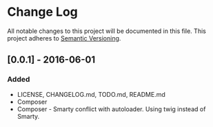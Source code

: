 # Change Log
All notable changes to this project will be documented in this file.
This project adheres to [Semantic Versioning](http://semver.org/).

## [0.0.1] - 2016-06-01
### Added
* LICENSE, CHANGELOG.md, TODO.md, README.md
* Composer
* Composer - Smarty conflict with autoloader. Using twig instead of Smarty.
